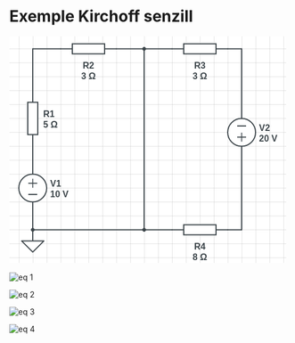 Exemple Kirchoff senzill
========================

![img 1](img/exemple_kirchoff_senzill.png)

![eq 1](https://latex.codecogs.com/svg.latex?\left.\begin{array}{l}I_3=I_2+I_1\\\\10=5\cdot%20I_1+3\cdot%20I_1\\\\20=8\cdot%20I_3+3\cdot%20I_3\end{array}\right\\}\rightarrow\left.\begin{array}{l}I_3=I_2+I_1\\\\10=8\cdot%20I_1\\\\20=11\cdot%20I_3\end{array}\right\\})

![eq 2](https://latex.codecogs.com/svg.latex?I_1=\dfrac{10}{8}=1,250\text{A})

![eq 3](https://latex.codecogs.com/svg.latex?I_3=\dfrac{20}{11}=1,818\text{A})

![eq 4](https://latex.codecogs.com/svg.latex?I_2=I_3-I_1=1,818-1,250=0,5682\text{A})